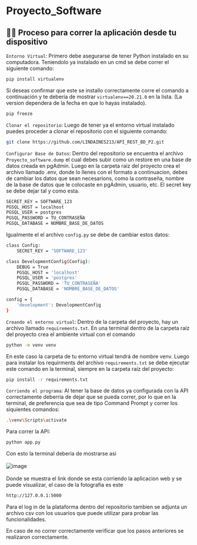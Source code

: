 # Proyecto_Software

## 👩‍💻 Proceso para correr la aplicación desde tu dispositivo

`Entorno Virtual`: Primero debe asegurarse de tener Python instalado en su computadora. Teniendolo ya instalado en un cmd se debe correr el siguiente comando:
```bash
pip install virtualenv
```
Si deseas confirmar que este se installo correctamente corre el comando a continuación y te debería de mostrar `virtualenv==20.21.0` en la lista. (La version dependera de la fecha en que lo hayas instalado).
```bash
pip freeze
```
`Clonar el repositorio`: Luego de tener ya el entorno virtual instalado puedes proceder a clonar el repositorio con el siguiente comando:
```bash
git clone https://github.com/LINDAINES213/API_REST_BD_P2.git
``` 
`Configurar Base de Datos`: Dentro del repositorio se encuentra el archivo `Proyecto_software.dump` el cual debes subir como un restore en una base de datos creada en pgAdmin. Luego en la carpeta raiz del proyecto crea el archivo llamado .env, donde lo llenes con el formato a continuacion, debes de cambiar los datos que sean necesarions, como la contraseña, nombre de la base de datos que le colocaste en pgAdmin, usuario, etc. El secret key se debe dejar tal y como esta.
```bash
SECRET_KEY = SOFTWARE_123
PGSQL_HOST = localhost
PGSQL_USER = postgres
PGSQL_PASSWORD = TU_CONTRASEÑA
PGSQL_DATABASE = NOMBRE_BASE_DE_DATOS
```
Igualmente el el archivo `config.py` se debe de cambiar estos datos:
```bash
class Config:
    SECRET_KEY = 'SOFTWARE_123'

class DevelopmentConfig(Config):
    DEBUG = True
    PGSQL_HOST = 'localhost'
    PGSQL_USER = 'postgres'
    PGSQL_PASSWORD = 'TU_CONTRASEÑA'
    PGSQL_DATABASE = 'NOMBRE_BASE_DE_DATOS'

config = {
    'development': DevelopmentConfig
}
```
`Creando el entorno virtual`: Dentro de la carpeta del proyecto, hay un archivo llamado `requirements.txt`. En una terminal dentro de la carpeta raíz del proyecto crea el ambiente virtual con el comando
```bash
python -m venv venv 
```
En este caso la carpeta de tu entorno virtual tendrá de nombre venv. Luego para instalar los requirments del archivo `requirements.txt` se debe ejecutar este comando en la terminal, siempre en la carpeta raíz del proyecto:
```bash  
pip install -r requirements.txt
```
`Corriendo el programa`: Al tener la base de datos ya configurada con la API correctamente deberria de dejar que se pueda correr, por lo que en la terminal, de preferencia que sea de tipo Command Prompt y correr los siquientes comandos:
```bash
.\venv\Scripts\activate
```
Para correr la API:
```bash
python app.py 
```
Con esto la terminal deberia de mostrarse asi <br><br>
![image](https://github.com/LINDAINES213/Proyecto_Software/assets/77686175/90c7468e-4415-4287-8787-a63b33ce8faa)
<br><br>
Donde se muestra el link donde se esta corriendo la aplicacion web y se puede visualizar, el caso de la fotografia es este
```bash
http://127.0.0.1:5000
```
Para el log in de la plataforma dentro del repositorio tambien se adjunta un archivo csv con los usuarios que puede utilizar para probar las funcionalidades.

En caso de no correr correctamente verificar que los pasos anteriores se realizaron correctamente.
